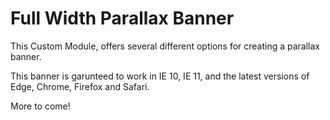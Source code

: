 # Full Width Parallax Banner
This Custom Module, offers several different options for creating a parallax banner.

This banner is garunteed to work in IE 10, IE 11, and the latest versions of Edge, Chrome, Firefox and Safari.

More to come!
